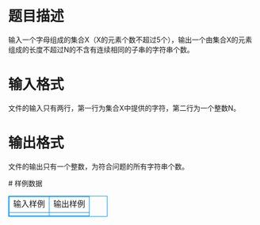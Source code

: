 # 

 
 # 题目描述 
<p>
输入一个字母组成的集合X（X的元素个数不超过5个），输出一个由集合X的元素组成的长度不超过N的不含有连续相同的子串的字符串个数。</p> 

 
 # 输入格式 
<p>
文件的输入只有两行，第一行为集合X中提供的字符，第二行为一个整数N。 </p> 

 
 # 输出格式 
<p>
文件的输出只有一个整数，为符合问题的所有字符串个数。</p> 
# 样例数据
<style>
        table,table tr th, table tr td { border:1px solid #0094ff; }
        table { width: 200px; min-height: 25px; line-height: 25px; text-align: center; border-collapse: collapse;}   
    </style>
<table>
	<tr>
		<td>输入样例</td>
		<td>输出样例</td>
	</tr>
<tr><td></td><td></td></tr></table>
